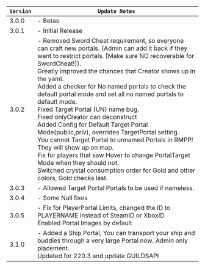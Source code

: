 | `Version` | `Update Notes`    |
|-----------|-------------------|
| 3.0.0     | - Betas           |
| 3.0.1     | - Initial Release |
| 3.0.2     | - Removed Sword Cheat requirement, so everyone can craft new portals. (Admin can add it back if they want to restrict portals. [Make sure NO recoverable for SwordCheat!]). </br> Greatly improved the chances that Creator shows up in the yaml. </br> Added a checker for No named portals to check the default portal mode and set all no named portals to default mode. </br> Fixed Target Portal (UN) name bug.  </br> Fixed onlyCreator can deconstruct </br> Added Config for Default Target Portal Mode(public,priv), overrides TargetPortal setting.  </br>You cannot Target Portal to unnamed Portals in RMPP! They will show up on map. </br> Fix for players that saw Hover to change PortalTarget Mode when they should not. </br> Switched crystal consumption order for Gold and other colors, Gold checks last. </br> |
| 3.0.3     | - Allowed Target Portal Portals to be used if nameless. |
| 3.0.4     | - Some Null fixes |
| 3.0.5     | - Fix for PlayerPortal Limits, changed the ID to PLAYERNAME instead of SteamID or XboxID </br> Enabled Portal Images by default|
| 3.1.0     | - Added a Ship Portal, You can transport your ship and buddies through a very large Portal now. Admin only placement. </br>Updated for 220.3 and update GUILDSAPI|
